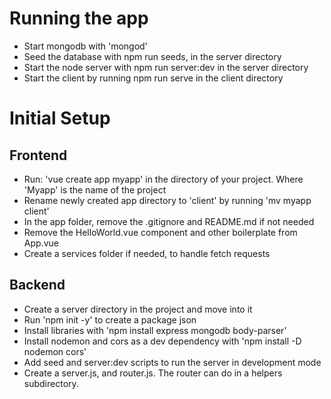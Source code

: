 # Running the app
* Start mongodb with 'mongod'
* Seed the database with npm run seeds, in the server directory
* Start the node server with npm run server:dev in the server directory
* Start the client by running npm run serve in the client directory

# Initial Setup

## Frontend
* Run: 'vue create app myapp' in the directory of your project. Where 'Myapp' is the name of the project
* Rename newly created app directory to 'client' by running 'mv myapp client'
* In the app folder, remove the .gitignore and README.md if not needed
* Remove the HelloWorld.vue component and other boilerplate from App.vue
* Create a services folder if needed, to handle fetch requests

## Backend
* Create a server directory in the project and move into it
* Run 'npm init -y' to create a package json
* Install libraries with 'npm install express mongodb body-parser'
* Install nodemon and cors as a dev dependency with 'npm install -D nodemon cors'
* Add seed and server:dev scripts to run the server in development mode
* Create a server.js, and router.js. The router can do in a helpers subdirectory.
